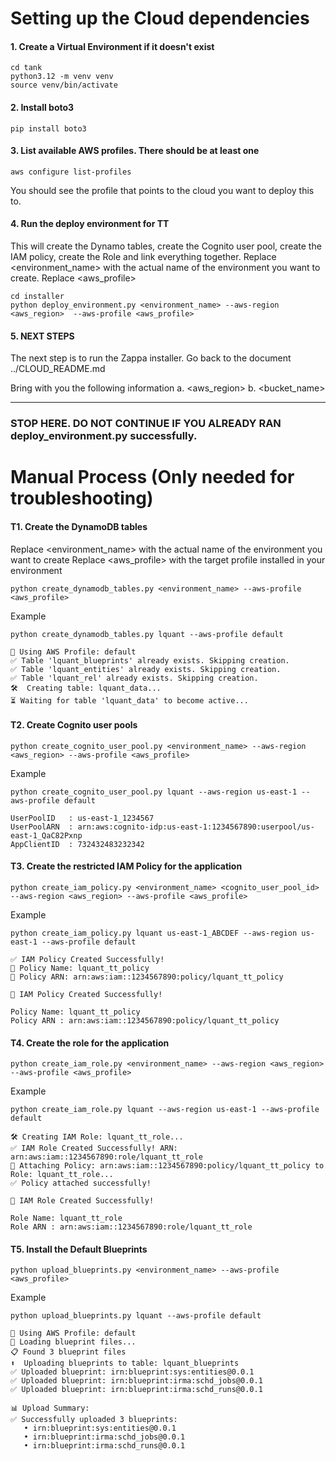 # Setting up the Cloud dependencies


#### 1. Create a Virtual Environment if it doesn't exist

```
cd tank
python3.12 -m venv venv
source venv/bin/activate
```

#### 2. Install boto3

```
pip install boto3
```


#### 3. List available AWS profiles. There should be at least one

```
aws configure list-profiles
```

You should see the profile that points to the cloud you want to deploy this to. 


#### 4. Run the deploy environment for TT
This will create the Dynamo tables, create the Cognito user pool, create the IAM policy, create the Role and link everything together. 
Replace <environment_name> with the actual name of the environment you want to create. Replace <aws_profile> 

```
cd installer
python deploy_environment.py <environment_name> --aws-region <aws_region>  --aws-profile <aws_profile>
```


#### 5. NEXT STEPS
The next step is to run the Zappa installer. Go back to the document ../CLOUD_README.md

Bring with you the following information
a. <aws_region>
b. <bucket_name>






----------------------------------------------------------------------------------------------


### STOP HERE. DO NOT CONTINUE IF YOU ALREADY RAN deploy_environment.py successfully. 

# Manual Process (Only needed for troubleshooting)


#### T1. Create the DynamoDB tables
Replace <environment_name> with the actual name of the environment you want to create
Replace <aws_profile> with the target profile installed in your environment

```
python create_dynamodb_tables.py <environment_name> --aws-profile <aws_profile>
```

Example

```
python create_dynamodb_tables.py lquant --aws-profile default
```

```
🔄 Using AWS Profile: default
✅ Table 'lquant_blueprints' already exists. Skipping creation.
✅ Table 'lquant_entities' already exists. Skipping creation.
✅ Table 'lquant_rel' already exists. Skipping creation.
🛠️  Creating table: lquant_data...
⏳ Waiting for table 'lquant_data' to become active...
```

#### T2. Create Cognito user pools

```
python create_cognito_user_pool.py <environment_name> --aws-region <aws_region> --aws-profile <aws_profile>
```

Example

```
python create_cognito_user_pool.py lquant --aws-region us-east-1 --aws-profile default
```

```
UserPoolID   : us-east-1_1234567
UserPoolARN  : arn:aws:cognito-idp:us-east-1:1234567890:userpool/us-east-1_QaC82Pxnp
AppClientID  : 732432483232342
```



#### T3. Create the restricted IAM Policy for the application

```
python create_iam_policy.py <environment_name> <cognito_user_pool_id>  --aws-region <aws_region> --aws-profile <aws_profile>
```

Example

```
python create_iam_policy.py lquant us-east-1_ABCDEF --aws-region us-east-1 --aws-profile default
```

```
✅ IAM Policy Created Successfully!
🔹 Policy Name: lquant_tt_policy
🔹 Policy ARN: arn:aws:iam::1234567890:policy/lquant_tt_policy

🎯 IAM Policy Created Successfully!

Policy Name: lquant_tt_policy
Policy ARN : arn:aws:iam::1234567890:policy/lquant_tt_policy
```


#### T4. Create the role for the application

```
python create_iam_role.py <environment_name> --aws-region <aws_region> --aws-profile <aws_profile>
```

Example

```
python create_iam_role.py lquant --aws-region us-east-1 --aws-profile default
```

```
🛠️ Creating IAM Role: lquant_tt_role...
✅ IAM Role Created Successfully! ARN: arn:aws:iam::1234567890:role/lquant_tt_role
🔗 Attaching Policy: arn:aws:iam::1234567890:policy/lquant_tt_policy to Role: lquant_tt_role...
✅ Policy attached successfully!

🎯 IAM Role Created Successfully!

Role Name: lquant_tt_role
Role ARN : arn:aws:iam::1234567890:role/lquant_tt_role
```




#### T5. Install the Default Blueprints

```
python upload_blueprints.py <environment_name> --aws-profile <aws_profile>
```

Example

```
python upload_blueprints.py lquant --aws-profile default
```

```
🔄 Using AWS Profile: default
📂 Loading blueprint files...
📋 Found 3 blueprint files
⬆️  Uploading blueprints to table: lquant_blueprints
✅ Uploaded blueprint: irn:blueprint:sys:entities@0.0.1
✅ Uploaded blueprint: irn:blueprint:irma:schd_jobs@0.0.1
✅ Uploaded blueprint: irn:blueprint:irma:schd_runs@0.0.1

📊 Upload Summary:
✅ Successfully uploaded 3 blueprints:
   • irn:blueprint:sys:entities@0.0.1
   • irn:blueprint:irma:schd_jobs@0.0.1
   • irn:blueprint:irma:schd_runs@0.0.1
```
